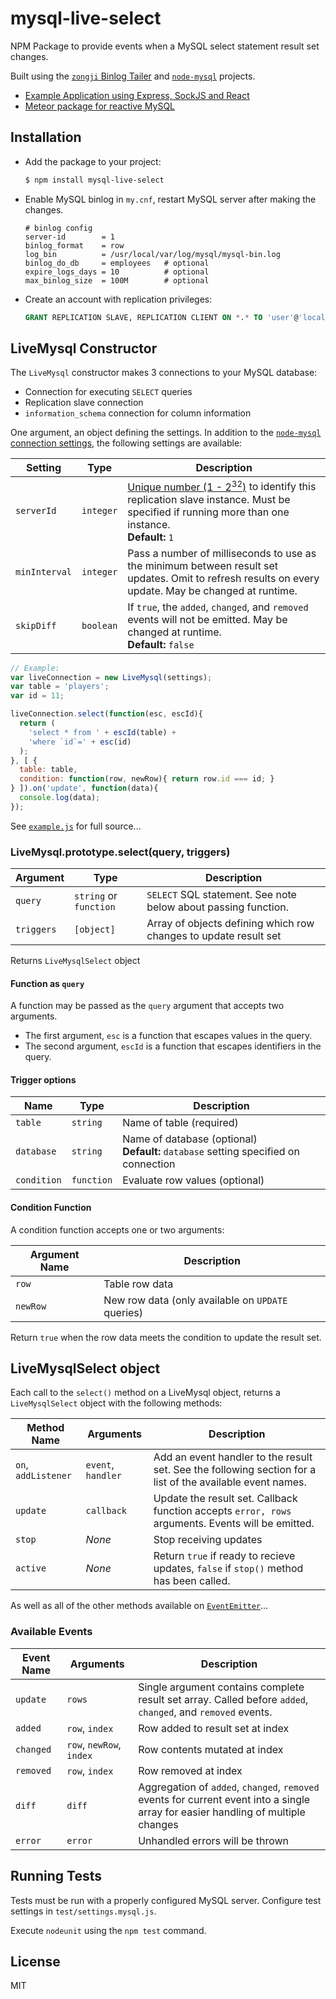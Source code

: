 # mysql-live-select

NPM Package to provide events when a MySQL select statement result set changes.

Built using the [`zongji` Binlog Tailer](https://github.com/nevill/zongji) and [`node-mysql`](https://github.com/felixge/node-mysql) projects.

* [Example Application using Express, SockJS and React](https://github.com/numtel/reactive-mysql-example)
* [Meteor package for reactive MySQL](https://github.com/numtel/meteor-mysql)

## Installation

* Add the package to your project:
  ```bash
  $ npm install mysql-live-select
  ```

* Enable MySQL binlog in `my.cnf`, restart MySQL server after making the changes.

  ```
  # binlog config
  server-id        = 1
  binlog_format    = row
  log_bin          = /usr/local/var/log/mysql/mysql-bin.log
  binlog_do_db     = employees   # optional
  expire_logs_days = 10          # optional
  max_binlog_size  = 100M        # optional
  ```
* Create an account with replication privileges:

  ```sql
  GRANT REPLICATION SLAVE, REPLICATION CLIENT ON *.* TO 'user'@'localhost'
  ```

## LiveMysql Constructor

The `LiveMysql` constructor makes 3 connections to your MySQL database:

* Connection for executing `SELECT` queries
* Replication slave connection
* `information_schema` connection for column information

One argument, an object defining the settings. In addition to the [`node-mysql` connection settings](https://github.com/felixge/node-mysql#connection-options), the following settings are available:

Setting | Type | Description
--------|------|------------------------------
`serverId`  | `integer` | [Unique number (1 - 2<sup>32</sup>)](http://dev.mysql.com/doc/refman/5.0/en/replication-options.html#option_mysqld_server-id) to identify this replication slave instance. Must be specified if running more than one instance.<br>**Default:** `1`
`minInterval` | `integer` | Pass a number of milliseconds to use as the minimum between result set updates. Omit to refresh results on every update. May be changed at runtime.
`skipDiff` | `boolean` | If `true`, the `added`, `changed`, and `removed` events will not be emitted. May be changed at runtime.<br>**Default:** `false`

```javascript
// Example:
var liveConnection = new LiveMysql(settings);
var table = 'players';
var id = 11;

liveConnection.select(function(esc, escId){
  return (
    'select * from ' + escId(table) +
    'where `id`=' + esc(id)
  );
}, [ {
  table: table,
  condition: function(row, newRow){ return row.id === id; }
} ]).on('update', function(data){
  console.log(data);
});
```
See [`example.js`](example.js) for full source...


### LiveMysql.prototype.select(query, triggers)

Argument | Type | Description
---------|------|----------------------------------
`query`  | `string` or `function` | `SELECT` SQL statement. See note below about passing function.
`triggers` | `[object]` | Array of objects defining which row changes to update result set

Returns `LiveMysqlSelect` object

#### Function as `query`

A function may be passed as the `query` argument that accepts two arguments.

* The first argument, `esc` is a function that escapes values in the query.
* The second argument, `escId` is a function that escapes identifiers in the query.

#### Trigger options

Name | Type | Description
-----|------|------------------------------
`table` | `string` | Name of table (required)
`database` | `string` | Name of database (optional)<br>**Default:** `database` setting specified on connection
`condition` | `function` | Evaluate row values (optional)

#### Condition Function

A condition function accepts one or two arguments:

Argument Name | Description
--------------|-----------------------------
`row`         | Table row data
`newRow`      | New row data (only available on `UPDATE` queries)

Return `true` when the row data meets the condition to update the result set.

## LiveMysqlSelect object

Each call to the `select()` method on a LiveMysql object, returns a `LiveMysqlSelect` object with the following methods:

Method Name | Arguments | Description
------------|-----------|-----------------------
`on`, `addListener` | `event`, `handler` | Add an event handler to the result set. See the following section for a list of the available event names.
`update`    | `callback` | Update the result set. Callback function accepts `error, rows` arguments. Events will be emitted.
`stop`      | *None* | Stop receiving updates
`active`    | *None* | Return `true` if ready to recieve updates, `false` if `stop()` method has been called.

As well as all of the other methods available on [`EventEmitter`](http://nodejs.org/api/events.html)...

### Available Events

Event Name | Arguments | Description
-----------|-----------|---------------------------
`update` | `rows` | Single argument contains complete result set array. Called before `added`, `changed`, and `removed` events.
`added` | `row`, `index` | Row added to result set at index
`changed` | `row`, `newRow`, `index` | Row contents mutated at index
`removed` | `row`, `index` | Row removed at index
`diff` | `diff` | Aggregation of `added`, `changed`, `removed` events for current event into a single array for easier handling of multiple changes
`error` | `error` | Unhandled errors will be thrown

## Running Tests

Tests must be run with a properly configured MySQL server. Configure test settings in `test/settings.mysql.js`.

Execute `nodeunit` using the `npm test` command.

## License

MIT
